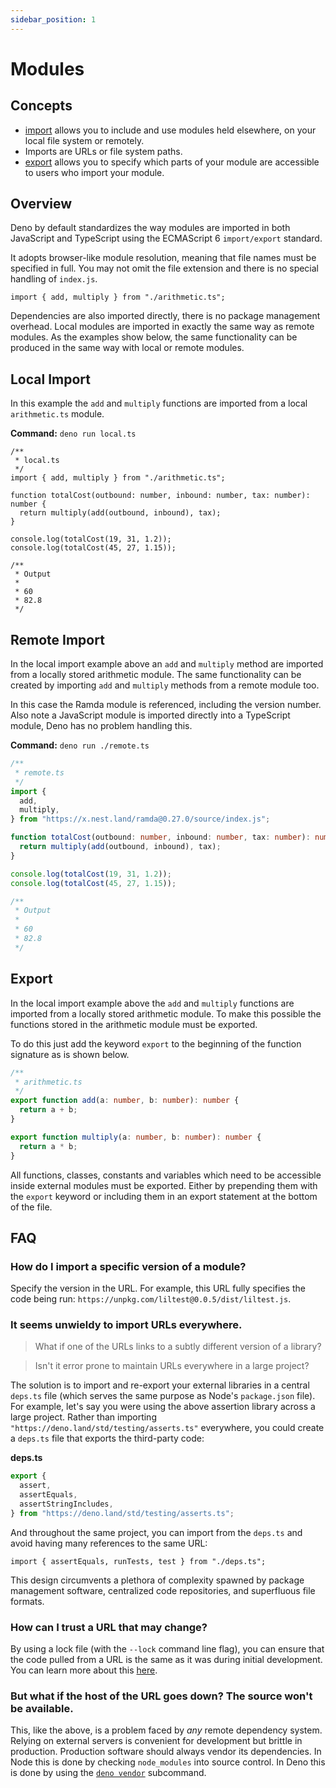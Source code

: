 ```yaml
---
sidebar_position: 1
---
```


# Modules

## Concepts

- [import](https://developer.mozilla.org/en-US/docs/Web/JavaScript/Reference/Statements/import)
  allows you to include and use modules held elsewhere, on your local file
  system or remotely.
- Imports are URLs or file system paths.
- [export](https://developer.mozilla.org/en-US/docs/Web/JavaScript/Reference/Statements/export)
  allows you to specify which parts of your module are accessible to users who
  import your module.

## Overview

Deno by default standardizes the way modules are imported in both JavaScript and
TypeScript using the ECMAScript 6 `import/export` standard.

It adopts browser-like module resolution, meaning that file names must be
specified in full. You may not omit the file extension and there is no special
handling of `index.js`.

```js, ignore
import { add, multiply } from "./arithmetic.ts";
```

Dependencies are also imported directly, there is no package management
overhead. Local modules are imported in exactly the same way as remote modules.
As the examples show below, the same functionality can be produced in the same
way with local or remote modules.

## Local Import

In this example the `add` and `multiply` functions are imported from a local
`arithmetic.ts` module.

**Command:** `deno run local.ts`

```ts, ignore
/**
 * local.ts
 */
import { add, multiply } from "./arithmetic.ts";

function totalCost(outbound: number, inbound: number, tax: number): number {
  return multiply(add(outbound, inbound), tax);
}

console.log(totalCost(19, 31, 1.2));
console.log(totalCost(45, 27, 1.15));

/**
 * Output
 *
 * 60
 * 82.8
 */
```

## Remote Import

In the local import example above an `add` and `multiply` method are imported
from a locally stored arithmetic module. The same functionality can be created
by importing `add` and `multiply` methods from a remote module too.

In this case the Ramda module is referenced, including the version number. Also
note a JavaScript module is imported directly into a TypeScript module, Deno has
no problem handling this.

**Command:** `deno run ./remote.ts`

```ts
/**
 * remote.ts
 */
import {
  add,
  multiply,
} from "https://x.nest.land/ramda@0.27.0/source/index.js";

function totalCost(outbound: number, inbound: number, tax: number): number {
  return multiply(add(outbound, inbound), tax);
}

console.log(totalCost(19, 31, 1.2));
console.log(totalCost(45, 27, 1.15));

/**
 * Output
 *
 * 60
 * 82.8
 */
```

## Export

In the local import example above the `add` and `multiply` functions are
imported from a locally stored arithmetic module. To make this possible the
functions stored in the arithmetic module must be exported.

To do this just add the keyword `export` to the beginning of the function
signature as is shown below.

```ts
/**
 * arithmetic.ts
 */
export function add(a: number, b: number): number {
  return a + b;
}

export function multiply(a: number, b: number): number {
  return a * b;
}
```

All functions, classes, constants and variables which need to be accessible
inside external modules must be exported. Either by prepending them with the
`export` keyword or including them in an export statement at the bottom of the
file.

## FAQ

### How do I import a specific version of a module?

Specify the version in the URL. For example, this URL fully specifies the code
being run: `https://unpkg.com/liltest@0.0.5/dist/liltest.js`.

### It seems unwieldy to import URLs everywhere.

> What if one of the URLs links to a subtly different version of a library?

> Isn't it error prone to maintain URLs everywhere in a large project?

The solution is to import and re-export your external libraries in a central
`deps.ts` file (which serves the same purpose as Node's `package.json` file).
For example, let's say you were using the above assertion library across a large
project. Rather than importing
`"https://deno.land/std/testing/asserts.ts"` everywhere, you could
create a `deps.ts` file that exports the third-party code:

**deps.ts**

```ts
export {
  assert,
  assertEquals,
  assertStringIncludes,
} from "https://deno.land/std/testing/asserts.ts";
```

And throughout the same project, you can import from the `deps.ts` and avoid
having many references to the same URL:

```ts, ignore
import { assertEquals, runTests, test } from "./deps.ts";
```

This design circumvents a plethora of complexity spawned by package management
software, centralized code repositories, and superfluous file formats.

### How can I trust a URL that may change?

By using a lock file (with the `--lock` command line flag), you can ensure that
the code pulled from a URL is the same as it was during initial development. You
can learn more about this [here](./integrity_checking.md).

### But what if the host of the URL goes down? The source won't be available.

This, like the above, is a problem faced by _any_ remote dependency system.
Relying on external servers is convenient for development but brittle in
production. Production software should always vendor its dependencies. In Node
this is done by checking `node_modules` into source control. In Deno this is
done by using the [`deno vendor`](../../tools/vendor.md) subcommand.
